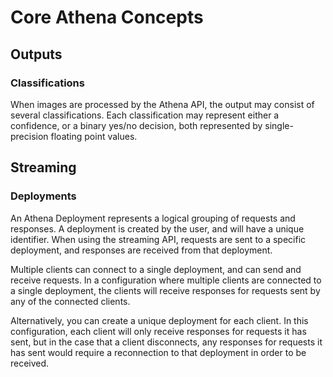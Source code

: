 # Core Athena Concepts

## Outputs

### Classifications
When images are processed by the Athena API, the output may consist of several
classifications. Each classification may represent either a confidence, or a
binary yes/no decision, both represented by single-precision floating point
values.

## Streaming

### Deployments
An Athena Deployment represents a logical grouping of requests and responses. A
deployment is created by the user, and will have a unique identifier. When
using the streaming API, requests are sent to a specific deployment, and
responses are received from that deployment.

Multiple clients can connect to a single deployment, and can send and receive
requests. In a configuration where multiple clients are connected to a single
deployment, the clients will receive responses for requests sent by any of the
connected clients.

Alternatively, you can create a unique deployment for each client. In this
configuration, each client will only receive responses for requests it has
sent, but in the case that a client disconnects, any responses for requests it
has sent would require a reconnection to that deployment in order to be
received.
